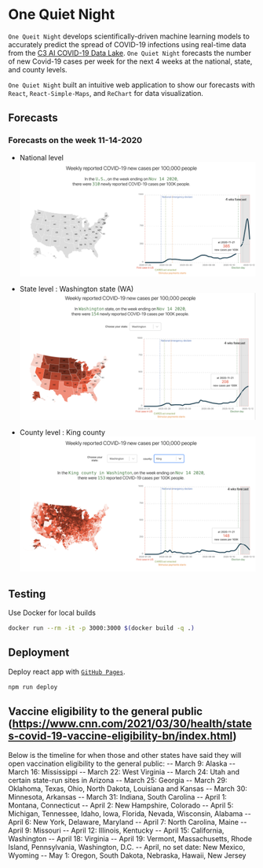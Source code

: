 # One Quiet Night

`One Queit Night` develops scientifically-driven machine learning models to accurately predict the spread of COVID-19 infections using real-time data from the [C3 AI COVID-19 Data Lake](https://c3.ai/customers/covid-19-data-lake/). `One Quiet Night` forecasts the number of new Covid-19 cases per week for the next 4 weeks at the national, state, and county levels.

`One Quiet Night` built an intuitive web application to show our forecasts with `React`, `React-Simple-Maps`, and `ReChart` for data visualization.

## Forecasts

### Forecasts on the week 11-14-2020

- National level
  ![forecasts national level](./src/Forecasts/11-14-2020-national.png)

- State level : Washington state (WA)
  ![forecasts state level](./src/Forecasts/11-14-2020-state.png)

- County level : King county
  ![forecasts county level](./src/Forecasts/11-14-2020-county.png)

## Testing

Use Docker for local builds

```sh
docker run --rm -it -p 3000:3000 $(docker build -q .)
```

## Deployment

Deploy react app with [`GitHub Pages`](https://create-react-app.dev/docs/deployment/#github-pages).

```sh
npm run deploy
```

## Vaccine eligibility to the general public (https://www.cnn.com/2021/03/30/health/states-covid-19-vaccine-eligibility-bn/index.html)

Below is the timeline for when those and other states have said they will open vaccination eligibility to the general public:
-- March 9: Alaska
-- March 16: Mississippi
-- March 22: West Virginia
-- March 24: Utah and certain state-run sites in Arizona
-- March 25: Georgia
-- March 29: Oklahoma, Texas, Ohio, North Dakota, Louisiana and Kansas
-- March 30: Minnesota, Arkansas
-- March 31: Indiana, South Carolina
-- April 1: Montana, Connecticut
-- April 2: New Hampshire, Colorado
-- April 5: Michigan, Tennessee, Idaho, Iowa, Florida, Nevada, Wisconsin, Alabama
-- April 6: New York, Delaware, Maryland
-- April 7: North Carolina, Maine
-- April 9: Missouri
-- April 12: Illinois, Kentucky
-- April 15: California, Washington
-- April 18: Virginia
-- April 19: Vermont, Massachusetts, Rhode Island, Pennsylvania, Washington, D.C.
-- April, no set date: New Mexico, Wyoming
-- May 1: Oregon, South Dakota, Nebraska, Hawaii, New Jersey
